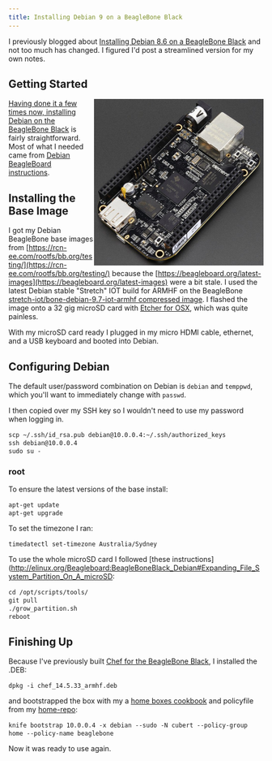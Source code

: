 ```yaml
---
title: Installing Debian 9 on a BeagleBone Black
---
```

I previously blogged about [Installing Debian 8.6 on a BeagleBone Black](https://leastresistance.wordpress.com/2016/10/14/installing-debian-8-6-on-a-beaglebone-black/) and not too much has changed. I figured I'd post a streamlined version for my own notes.

## Getting Started

<a href="https://www.adafruit.com/product/1996"><img src="/assets/1996-01.jpg" alt="BeagleBone Black" width="335" height="328" align="right" />

Having done it a few times now, installing Debian on the <a href="https://www.adafruit.com/product/1996">BeagleBone Black</a> is fairly straightforward. Most of what I needed came from [Debian BeagleBoard instructions](https://elinux.org/BeagleBoardDebian).

## Installing the Base Image

I got my Debian BeagleBone base images from [https://rcn-ee.com/rootfs/bb.org/testing/](https://rcn-ee.com/rootfs/bb.org/testing/) because the [https://beagleboard.org/latest-images](https://beagleboard.org/latest-images) were a bit stale. I used the latest Debian stable "Stretch" IOT build for ARMHF on the BeagleBone [stretch-iot/bone-debian-9.7-iot-armhf compressed image](https://rcn-ee.com/rootfs/bb.org/testing/2019-01-27/stretch-iot/bone-debian-9.7-iot-armhf-2019-01-27-4gb.img.xz). I flashed the image onto a 32 gig microSD card with [Etcher for OSX](https://www.etcher.io/), which was quite painless.

With my microSD card ready I plugged in my micro HDMI cable, ethernet, and a USB keyboard and booted into Debian.

## Configuring Debian

The default user/password combination on Debian is `debian` and `temppwd`, which you'll want to immediately change with `passwd`.

I then copied over my SSH key so I wouldn't need to use my password when logging in.

    scp ~/.ssh/id_rsa.pub debian@10.0.0.4:~/.ssh/authorized_keys
    ssh debian@10.0.0.4
    sudo su -

### root

To ensure the latest versions of the base install:

    apt-get update
    apt-get upgrade

To set the timezone I ran:

    timedatectl set-timezone Australia/Sydney

To use the whole microSD card I followed [these instructions](http://elinux.org/Beagleboard:BeagleBoneBlack_Debian#Expanding_File_System_Partition_On_A_microSD:

    cd /opt/scripts/tools/
    git pull
    ./grow_partition.sh
    reboot

## Finishing Up

Because I've previously built [Chef for the BeagleBone Black](https://leastresistance.wordpress.com/2018/04/04/chef-14-arm-on-the-beaglebone-black/), I installed the .DEB:

    dpkg -i chef_14.5.33_armhf.deb

and bootstrapped the box with my a [home boxes cookbook](https://github.com/mattray/mattray-cookbook) and policyfile from my [home-repo](https://github.com/mattray/home-repo/):

    knife bootstrap 10.0.0.4 -x debian --sudo -N cubert --policy-group home --policy-name beaglebone

Now it was ready to use again.
